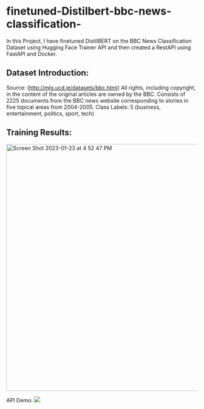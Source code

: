 # finetuned-Distilbert-bbc-news-classification-

In this Project, I have finetuned DistilBERT on the BBC News Classification Dataset using Hugging Face Trainer API and then created a RestAPI using FastAPI and Docker.

## Dataset Introduction: 

Source: (http://mlg.ucd.ie/datasets/bbc.html)
All rights, including copyright, in the content of the original articles are owned by the BBC.
Consists of 2225 documents from the BBC news website corresponding to stories in five topical areas from 2004-2005.
Class Labels: 5 (business, entertainment, politics, sport, tech)


## Training Results:
<img width="650" alt="Screen Shot 2023-01-23 at 4 52 47 PM" src="https://user-images.githubusercontent.com/63723023/214170795-e32bae52-bb69-4f80-814a-25169d8cf126.png">

API Demo:
![](distilbert_api-demo.gif)






